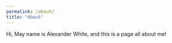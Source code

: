 ```yaml
---
permalink: /about/
title: "About"
---
```


Hi, May name is Alexander White, and this is a page all about me!
